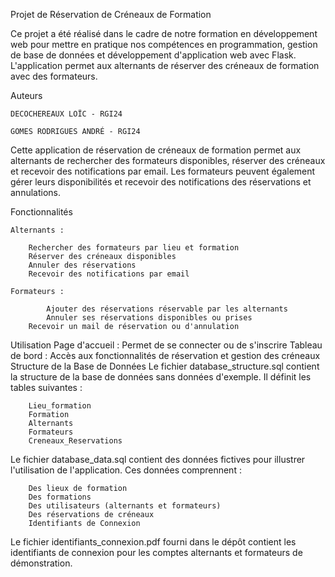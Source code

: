 Projet de Réservation de Créneaux de Formation


Ce projet a été réalisé dans le cadre de notre formation en développement web pour mettre en pratique nos compétences en programmation, gestion de base de données et développement d'application web avec Flask. L'application permet aux alternants de réserver des créneaux de formation avec des formateurs.

Auteurs

	DECOCHEREAUX LOÏC - RGI24

	GOMES RODRIGUES ANDRÉ - RGI24


Cette application de réservation de créneaux de formation permet aux alternants de rechercher des formateurs disponibles, réserver des créneaux et recevoir des notifications par email. Les formateurs peuvent également gérer leurs disponibilités et recevoir des notifications des réservations et annulations.

Fonctionnalités

	Alternants :
	
		Rechercher des formateurs par lieu et formation
		Réserver des créneaux disponibles
		Annuler des réservations
		Recevoir des notifications par email
  
	Formateurs :

     		Ajouter des réservations réservable par les alternants
       		Annuler ses réservations disponibles ou prises
	 	Recevoir un mail de réservation ou d'annulation


Utilisation
	Page d'accueil : Permet de se connecter ou de s'inscrire
	Tableau de bord : Accès aux fonctionnalités de réservation et gestion des créneaux
	Structure de la Base de Données
	Le fichier database_structure.sql contient la structure de la base de données sans données d'exemple. Il définit les tables suivantes :

		Lieu_formation
		Formation
		Alternants
		Formateurs
		Creneaux_Reservations
		
Le fichier database_data.sql contient des données fictives pour illustrer l'utilisation de l'application. Ces données comprennent :
		
		Des lieux de formation
		Des formations
		Des utilisateurs (alternants et formateurs)
		Des réservations de créneaux
		Identifiants de Connexion
		
Le fichier identifiants_connexion.pdf fourni dans le dépôt contient les identifiants de connexion pour les comptes alternants et formateurs de démonstration.
